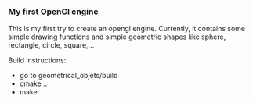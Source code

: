 ### My first OpenGl engine 
This is my first try to create an opengl engine. Currently, it contains some simple drawing functions and simple geometric shapes like sphere, rectangle, circle, square,...

Build instructions:
- go to geometrical_objets/build
- cmake ..
- make

